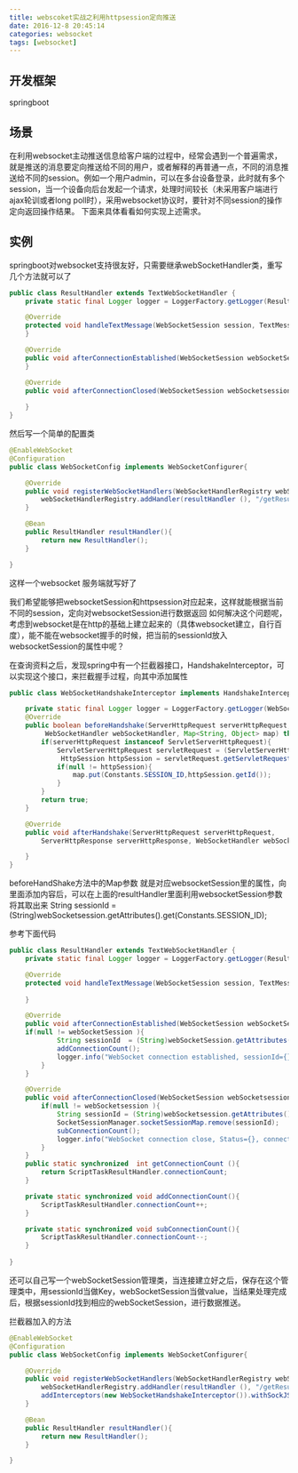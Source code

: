 ```yaml
---
title: webscoket实战之利用httpsession定向推送
date: 2016-12-8 20:45:14
categories: websocket
tags: [websocket]
---
```


## 开发框架
springboot

## 场景
在利用websocket主动推送信息给客户端的过程中，经常会遇到一个普遍需求，就是推送的消息要定向推送给不同的用户，或者解释的再普通一点，不同的消息推送给不同的session。例如一个用户admin，可以在多台设备登录，此时就有多个session，当一个设备向后台发起一个请求，处理时间较长（未采用客户端进行ajax轮训或者long poll时），采用websocket协议时，要针对不同session的操作定向返回操作结果。
下面来具体看看如何实现上述需求。

## 实例
springboot对websocket支持很友好，只需要继承webSocketHandler类，重写几个方法就可以了
```java
public class ResultHandler extends TextWebSocketHandler {
    private static final Logger logger = LoggerFactory.getLogger(ResultHandler.class);

    @Override
    protected void handleTextMessage(WebSocketSession session, TextMessage message) throws Exception {
    }

    @Override
    public void afterConnectionEstablished(WebSocketSession webSocketSession) throws Exception { 
    }

    @Override
    public void afterConnectionClosed(WebSocketSession webSocketsession, CloseStatus status) throws Exception {
       
    }
}

```
然后写一个简单的配置类
```java
@EnableWebSocket
@Configuration
public class WebSocketConfig implements WebSocketConfigurer{

    @Override
    public void registerWebSocketHandlers(WebSocketHandlerRegistry webSocketHandlerRegistry) {
        webSocketHandlerRegistry.addHandler(resultHandler (), "/getResult").withSockJS();
    }

    @Bean
    public ResultHandler resultHandler(){
        return new ResultHandler();
    }

}
```
这样一个websocket 服务端就写好了

我们希望能够把websocketSession和httpsession对应起来，这样就能根据当前不同的session，定向对websocketSession进行数据返回
如何解决这个问题呢，考虑到websocket是在http的基础上建立起来的（具体websocket建立，自行百度），能不能在websocket握手的时候，把当前的sessionId放入websocketSession的属性中呢？

在查询资料之后，发现spring中有一个拦截器接口，HandshakeInterceptor，可以实现这个接口，来拦截握手过程，向其中添加属性
```java
public class WebSocketHandshakeInterceptor implements HandshakeInterceptor{

    private static final Logger logger = LoggerFactory.getLogger(WebSocketHandshakeInterceptor.class);
    @Override
    public boolean beforeHandshake(ServerHttpRequest serverHttpRequest,ServerHttpResponse serverHttpResponse,
		 WebSocketHandler webSocketHandler, Map<String, Object> map) throws Exception {
        if(serverHttpRequest instanceof ServletServerHttpRequest){
            ServletServerHttpRequest servletRequest = (ServletServerHttpRequest) serverHttpRequest;
             HttpSession httpSession = servletRequest.getServletRequest().getSession(true);
            if(null != httpSession){
                map.put(Constants.SESSION_ID,httpSession.getId());
            }
        }
        return true;
    }

    @Override
    public void afterHandshake(ServerHttpRequest serverHttpRequest, 
		ServerHttpResponse serverHttpResponse, WebSocketHandler webSocketHandler, Exception e) {

    }
}
```
beforeHandShake方法中的Map参数 就是对应websocketSession里的属性，向里面添加内容后，可以在上面的resultHandler里面利用websocketSession参数将其取出来  String sessionId = (String)webSocketsession.getAttributes().get(Constants.SESSION_ID);

参考下面代码
```java
public class ResultHandler extends TextWebSocketHandler {
    private static final Logger logger = LoggerFactory.getLogger(ResultHandler.class);

    @Override
    protected void handleTextMessage(WebSocketSession session, TextMessage message) throws Exception {
		
    }

    @Override
    public void afterConnectionEstablished(WebSocketSession webSocketSession) throws Exception { 
	if(null != webSocketSession ){
            String sessionId  = (String)webSocketSession.getAttributes().get(Constants.SESSION_ID);
            addConnectionCount();
            logger.info("WebSocket connection established, sessionId={} ConnectCount={}", sessionId, getConnectionCount());
        }
    }

    @Override
    public void afterConnectionClosed(WebSocketSession webSocketsession, CloseStatus status) throws Exception {
        if(null != webSocketsession ){
            String sessionId = (String)webSocketsession.getAttributes().get(Constants.SESSION_ID);
            SocketSessionManager.socketSessionMap.remove(sessionId);
            subConnectionCount();
            logger.info("WebSocket connection close, Status={}, connectionCount={}", status, getConnectionCount());
        }
    }
    public static synchronized  int getConnectionCount (){
        return ScriptTaskResultHandler.connectionCount;
    }

    private static synchronized void addConnectionCount(){
        ScriptTaskResultHandler.connectionCount++;
    }

    private static synchronized void subConnectionCount(){
        ScriptTaskResultHandler.connectionCount--;
    }
	
}
```
还可以自己写一个webSocketSession管理类，当连接建立好之后，保存在这个管理类中，用sessionId当做Key，webSocketSession当做value，当结果处理完成后，根据sessionId找到相应的webSocketSession，进行数据推送。

拦截器加入的方法
```java
@EnableWebSocket
@Configuration
public class WebSocketConfig implements WebSocketConfigurer{

    @Override
    public void registerWebSocketHandlers(WebSocketHandlerRegistry webSocketHandlerRegistry) {
        webSocketHandlerRegistry.addHandler(resultHandler (), "/getResult").
        addInterceptors(new WebSocketHandshakeInterceptor()).withSockJS();
    }

    @Bean
    public ResultHandler resultHandler(){
        return new ResultHandler();
    }

}
```
